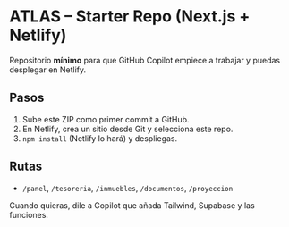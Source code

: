 # ATLAS – Starter Repo (Next.js + Netlify)

Repositorio **mínimo** para que GitHub Copilot empiece a trabajar y puedas desplegar en Netlify.

## Pasos
1) Sube este ZIP como primer commit a GitHub.
2) En Netlify, crea un sitio desde Git y selecciona este repo.
3) `npm install` (Netlify lo hará) y despliegas.

## Rutas
- `/panel`, `/tesoreria`, `/inmuebles`, `/documentos`, `/proyeccion`

Cuando quieras, dile a Copilot que añada Tailwind, Supabase y las funciones.
